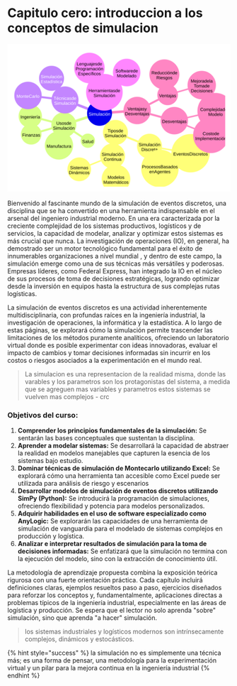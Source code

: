 # Capitulo cero: introduccion a los conceptos de simulacion

<img src="../../.gitbook/assets/file.excalidraw (1).svg" alt="Unrapido vistazo al mundo e la simulacion" class="gitbook-drawing">

Bienvenido al fascinante mundo de la simulación de eventos discretos, una disciplina que se ha convertido en una herramienta indispensable en el arsenal del ingeniero industrial moderno. En una era caracterizada por la creciente complejidad de los sistemas productivos, logísticos y de servicios, la capacidad de modelar, analizar y optimizar estos sistemas es más crucial que nunca. La investigación de operaciones (IO), en general, ha demostrado ser un motor tecnológico fundamental para el éxito de innumerables organizaciones a nivel mundial , y dentro de este campo, la simulación emerge como una de sus técnicas más versátiles y poderosas. Empresas líderes, como Federal Express, han integrado la IO en el núcleo de sus procesos de toma de decisiones estratégicas, logrando optimizar desde la inversión en equipos hasta la estructura de sus complejas rutas logísticas.

La simulación de eventos discretos es una actividad inherentemente multidisciplinaria, con profundas raíces en la ingeniería industrial, la investigación de operaciones, la informática y la estadística. A lo largo de estas páginas, se explorará cómo la simulación permite trascender las limitaciones de los métodos puramente analíticos, ofreciendo un laboratorio virtual donde es posible experimentar con ideas innovadoras, evaluar el impacto de cambios y tomar decisiones informadas sin incurrir en los costos o riesgos asociados a la experimentación en el mundo real.

> La simulacion es una representacion de la realidad misma, donde las varables y los parametros son los protagonistas del sistema, a medida que se agreguen mas variables y parametros estos sistemas se vuelven mas complejos - crc

### Objetivos del curso:

1. **Comprender los principios fundamentales de la simulación:** Se sentarán las bases conceptuales que sustentan la disciplina.
2. **Aprender a modelar sistemas:** Se desarrollará la capacidad de abstraer la realidad en modelos manejables que capturen la esencia de los sistemas bajo estudio.
3. **Dominar técnicas de simulación de Montecarlo utilizando Excel:** Se explorará cómo una herramienta tan accesible como Excel puede ser utilizada para análisis de riesgo y escenarios
4. **Desarrollar modelos de simulación de eventos discretos utilizando SimPy (Python):** Se introducirá la programación de simulaciones, ofreciendo flexibilidad y potencia para modelos personalizados.
5. **Adquirir habilidades en el uso de software especializado como AnyLogic:** Se explorarán las capacidades de una herramienta de simulación de vanguardia para el modelado de sistemas complejos en producción y logística.
6. **Analizar e interpretar resultados de simulación para la toma de decisiones informadas:** Se enfatizará que la simulación no termina con la ejecución del modelo, sino con la extracción de conocimiento útil.

La metodología de aprendizaje propuesta combina la exposición teórica rigurosa con una fuerte orientación práctica. Cada capítulo incluirá definiciones claras, ejemplos resueltos paso a paso, ejercicios diseñados para reforzar los conceptos y, fundamentalmente, aplicaciones directas a problemas típicos de la ingeniería industrial, especialmente en las áreas de logística y producción. Se espera que el lector no solo aprenda "sobre" simulación, sino que aprenda "a hacer" simulación.

> los sistemas industriales y logísticos modernos son intrínsecamente complejos, dinámicos y estocásticos.

{% hint style="success" %}
la simulación no es simplemente una técnica más; es una forma de pensar, una metodología para la experimentación virtual y un pilar para la mejora continua en la ingeniería industrial
{% endhint %}
